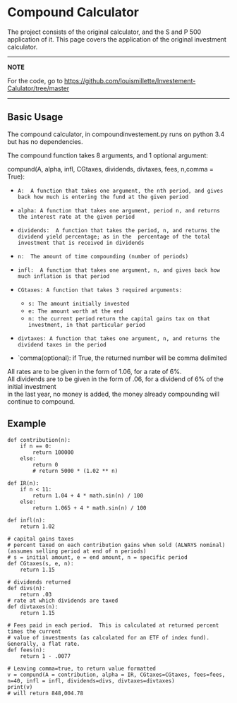 # Compound Calculator

The project consists of the original calculator, and the S and P 500 application of it.
This page covers the application of the original investment calculator.

---
**NOTE**

For the code, go to https://github.com/louismillette/Investement-Calulator/tree/master

---

## Basic Usage

The compound calculator, in compoundinvestement.py runs on python 3.4 but has no dependencies.

The compound function takes 8 arguments, and 1 optional argument:

compund(A, alpha, infl, CGtaxes, dividends, divtaxes, fees, n,comma = True):

* `A:  A function that takes one argument, the nth period, and gives back how much is entering the fund
    at the given period`

* `alpha: A function that takes one argument, period n, and returns the interest rate at the given period`

* `dividends:  A function that takes the period, n, and returns the dividend yield percentage; as in the 
               percentage of the total investment that is received in dividends`

* `n:  The amount of time compounding (number of periods)`

* `infl:  A function that takes one argument, n, and gives back how much inflation is that period`

* `CGtaxes: A function that takes 3 required arguments:`
	* `s: The amount initially invested`
	* `e: The amount worth at the end`
	* `n: the current period`
	`return the capital gains tax on that investment, in that particular period`

* `divtaxes: A function that takes one argument, n, and returns the dividend taxes in the period`

* `comma(optional): if True, the returned number will be comma delimited

All rates are to be given in the form of 1.06, for a rate of 6%.<br>
All dividends are to be given in the form of .06, for a dividend of 6% of the initial investment<br>
in the last year, no money is added, the money already compounding will continue to compound.<br>

## Example

	def contribution(n):
        if n == 0:
            return 100000
        else:
            return 0
            # return 5000 * (1.02 ** n)

    def IR(n):
        if n < 11:
            return 1.04 + 4 * math.sin(n) / 100
        else:
            return 1.065 + 4 * math.sin(n) / 100

    def infl(n):
        return 1.02

    # capital gains taxes
    # percent taxed on each contribution gains when sold (ALWAYS nominal) (assumes selling period at end of n periods)
    # s = initial amount, e = end amount, n = specific period
    def CGtaxes(s, e, n):
        return 1.15

    # dividends returned
    def divs(n):
        return .03
    # rate at which dividends are taxed
    def divtaxes(n):
        return 1.15

    # Fees paid in each period.  This is calculated at returned percent times the current
    # value of investments (as calculated for an ETF of index fund).  Generally, a flat rate.
    def fees(n):
        return 1 - .0077

    # Leaving comma=true, to return value formatted
    v = compund(A = contribution, alpha = IR, CGtaxes=CGtaxes, fees=fees, n=40, infl = infl, dividends=divs, divtaxes=divtaxes)
    print(v)
    # will return 848,004.78
